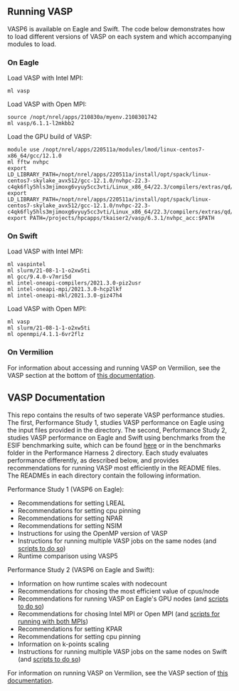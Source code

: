 ## Running VASP

VASP6 is available on Eagle and Swift. The code below demonstrates how to load different versions of VASP on each system and which accompanying modules to load. 

### On Eagle
Load VASP with Intel MPI:
```
ml vasp
```
Load VASP with Open MPI:
```
source /nopt/nrel/apps/210830a/myenv.2108301742
ml vasp/6.1.1-l2mkbb2
```
Load the GPU build of VASP:
```
module use /nopt/nrel/apps/220511a/modules/lmod/linux-centos7-x86_64/gcc/12.1.0
ml fftw nvhpc
export LD_LIBRARY_PATH=/nopt/nrel/apps/220511a/install/opt/spack/linux-centos7-skylake_avx512/gcc-12.1.0/nvhpc-22.3-c4qk6fly5hls3mjimoxg6vyuy5cc3vti/Linux_x86_64/22.3/compilers/extras/qd/lib:$LD_LIBRARY_PATH
export LD_LIBRARY_PATH=/nopt/nrel/apps/220511a/install/opt/spack/linux-centos7-skylake_avx512/gcc-12.1.0/nvhpc-22.3-c4qk6fly5hls3mjimoxg6vyuy5cc3vti/Linux_x86_64/22.3/compilers/extras/qd/lib:$LD_LIBRARY_PATH
export PATH=/projects/hpcapps/tkaiser2/vasp/6.3.1/nvhpc_acc:$PATH
```

### On Swift 
Load VASP with Intel MPI:
```
ml vaspintel 
ml slurm/21-08-1-1-o2xw5ti 
ml gcc/9.4.0-v7mri5d 
ml intel-oneapi-compilers/2021.3.0-piz2usr 
ml intel-oneapi-mpi/2021.3.0-hcp2lkf 
ml intel-oneapi-mkl/2021.3.0-giz47h4
```
Load VASP with Open MPI:
```
ml vasp 
ml slurm/21-08-1-1-o2xw5ti 
ml openmpi/4.1.1-6vr2flz
```

### On Vermilion

For information about accessing and running VASP on Vermilion, see the VASP section at the bottom of [this documentation](https://nrel.github.io/HPC/Documentation/Systems/Vermillion/running/). 

## VASP Documentation

This repo contains the results of two seperate VASP performance studies. The first, Performance Study 1, studies VASP performance on Eagle using the input files provided in the directory. The second, Performance Study 2, studies VASP performance on Eagle and Swift using benchmarks from the ESIF benchmarking suite, which can be found [here](https://github.com/NREL/ESIFHPC3/tree/master/VASP) or in the benchmarks folder in the Performance Harness 2 directory. Each study evaluates performance differently, as described below, and provides recommendations for running VASP most efficiently in the README files. The READMEs in each directory contain the following information.

Performance Study 1 (VASP6 on Eagle):
- Recommendations for setting LREAL
- Recommendations for setting cpu pinning
- Recommendations for setting NPAR
- Recommendations for setting NSIM
- Instructions for using the OpenMP version of VASP
- Instructions for running multiple VASP jobs on the same nodes (and [scripts to do so](https://github.com/claralarson/HPC/tree/master/applications/vasp/Performance%20Study%201/multi))
- Runtime comparison using VASP5

Performance Study 2 (VASP6 on Eagle and Swift):
- Information on how runtime scales with nodecount
- Recommendations for chosing the most efficient value of cpus/node
- Recommendations for running VASP on Eagle's GPU nodes (and [scripts to do so](https://github.com/claralarson/HPC/tree/master/applications/vasp/Performance%20Study%202/VASP%20scripts))
- Recommendations for chosing Intel MPI or Open MPI (and [scripts for running with both MPIs](https://github.com/claralarson/HPC/tree/master/applications/vasp/Performance%20Study%202/VASP%20scripts))
- Recommendations for setting KPAR
- Recommendations for setting cpu pinning
- Information on k-points scaling
- Instructions for running multiple VASP jobs on the same nodes on Swift (and [scripts to do so](https://github.com/claralarson/HPC/tree/master/applications/vasp/Performance%20Study%202/VASP%20scripts))

For information on running VASP on Vermilion, see the VASP section of [this documentation](https://nrel.github.io/HPC/Documentation/Systems/Vermillion/running/).
